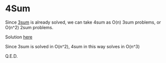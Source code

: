# 4Sum

Since [3sum](/15) is already solved, we can take 4sum as O(n) 3sum problems, or O(n^2) 2sum problems.

Solution [here](solution.cpp)

Since 3sum is solved in O(n^2), 4sum in this way solves in O(n^3)

Q.E.D.
